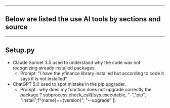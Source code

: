 ----------------------------------------------
Below are listed the use AI tools by sections and source
----------------------------------------------

------------------------------
Setup.py
------------------------------
- Claude Sonnet 3.5 used to understand why the code was not recognizing already installed packages.
  - Prompt: "I have the yfinance library installed but according to code it says it is not installed"
- ChatGPT 5.0 used to spot mistake in the pip upgrader. 
  - Prompt : why does my function does not upgrade correctly the package ? subprocess.check_call([sys.executable, "-","pip", "install",f"{name}=={version}", "--upgrade" ])